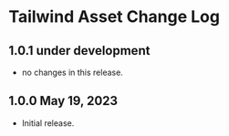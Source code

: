 Tailwind Asset Change Log
=========================

## 1.0.1 under development

- no changes in this release.

## 1.0.0 May 19, 2023

- Initial release.
